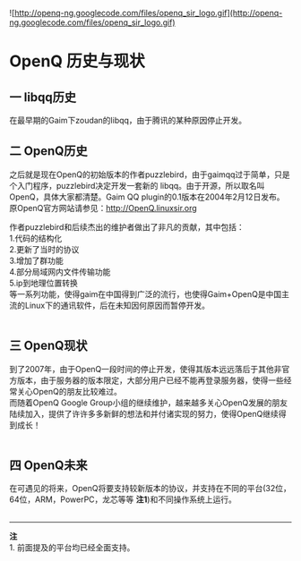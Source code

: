 ![http://openq-ng.googlecode.com/files/openq_sir_logo.gif](http://openq-ng.googlecode.com/files/openq_sir_logo.gif)
# OpenQ 历史与现状 #

## 一 libqq历史 ##
在最早期的Gaim下zoudan的libqq，由于腾讯的某种原因停止开发。

## 二 OpenQ历史 ##
之后就是现在OpenQ的初始版本的作者puzzlebird，由于gaimqq过于简单，只是个入门程序，puzzlebird决定开发一套新的 libqq。由于开源，所以取名叫OpenQ，具体大家都清楚。Gaim QQ plugin的0.1版本在2004年2月12日发布。原OpenQ官方网站请参见：http://OpenQ.linuxsir.org

作者puzzlebird和后续杰出的维护者做出了非凡的贡献，其中包括：<br>
1.代码的结构化<br>
2.更新了当时的协议<br>
3.增加了群功能<br>
4.部分局域网内文件传输功能<br>
5.ip到地理位置转换<br>
等一系列功能，使得gaim在中国得到广泛的流行，也使得Gaim+OpenQ是中国主流的Linux下的通讯软件，后在未知因何原因而暂停开发。<br>
<br>
<h2>三 OpenQ现状</h2>
到了2007年，由于OpenQ一段时间的停止开发，使得其版本远远落后于其他非官方版本，由于服务器的版本限定，大部分用户已经不能再登录服务器，使得一些经常关心OpenQ的朋友比较难过。<br>
而随着OpenQ Google Group小组的继续维护，越来越多关心OpenQ发展的朋友陆续加入，提供了许许多多新鲜的想法和并付诸实现的努力，使得OpenQ继续得到成长！<br>
<br>
<h2>四 OpenQ未来</h2>
在可遇见的将来，OpenQ将要支持较新版本的协议，并支持在不同的平台(32位，64位，ARM，PowerPC，龙芯等等 <b>注1</b>)和不同操作系统上运行。<br>
<br>
<hr />
<b>注</b><br>
1. 前面提及的平台均已经全面支持。